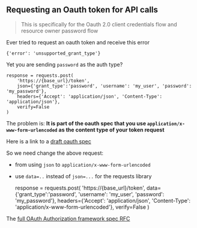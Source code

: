 ## Requesting an Oauth token for API calls 

> This is specifically for the Oauth 2.0 client credentials flow and resource owner password flow

Ever tried to request an oauth token and receive this error

    {'error': 'unsupported_grant_type'}

Yet you are sending `password` as the auth type?

    response = requests.post(
        'https://{base_url}/token',
        json={'grant_type':'password', 'username': 'my_user', 'password': 'my_password'},
        headers={'Accept': 'application/json', 'Content-Type': 'application/json'},
        verify=False
    )

The problem is: **It is part of the oauth spec that you use `application/x-www-form-urlencoded` as the content type of your token request**

Here is a link to a [draft oauth spec](https://tools.ietf.org/id/draft-ietf-oauth-v2-12.xml)

So we need change the above request:

* from using `json` to `application/x-www-form-urlencoded`
* use `data=..` instead of `json=...` for the requests library

    response = requests.post(
        'https://{base_url}/token',
        data={'grant_type':'password', 'username': 'my_user', 'password': 'my_password'},
        headers={'Accept': 'application/json', 'Content-Type': 'application/x-www-form-urlencoded'},
        verify=False
    )

The [full OAuth Authorization framework spec RFC](https://tools.ietf.org/html/rfc6749)
